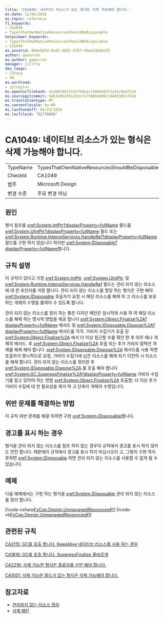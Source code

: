 ```yaml
---
title: 'CA1049: 네이티브 리소스가 있는 형식은 삭제 가능해야 합니다.'
ms.date: 11/04/2016
ms.topic: reference
f1_keywords:
- CA1049
- TypesThatOwnNativeResourcesShouldBeDisposable
helpviewer_keywords:
- TypesThatOwnNativeResourcesShouldBeDisposable
- CA1049
ms.assetid: 084e587d-0e45-4092-b767-49eed30d6a35
author: gewarren
ms.author: gewarren
manager: jillfra
dev_langs:
- CSharp
- VB
ms.workload:
- cplusplus
ms.openlocfilehash: 41ab039d33155769eac13469a65f2a35c8ed7324
ms.sourcegitcommit: 94b3a052fb1229c7e7f8804b09c1d403385c7630
ms.translationtype: MT
ms.contentlocale: ko-KR
ms.lasthandoff: 04/23/2019
ms.locfileid: "62778608"
---
```

# <a name="ca1049-types-that-own-native-resources-should-be-disposable"></a>CA1049: 네이티브 리소스가 있는 형식은 삭제 가능해야 합니다.

|||
|-|-|
|TypeName|TypesThatOwnNativeResourcesShouldBeDisposable|
|CheckId|CA1049|
|범주|Microsoft.Design|
|변경 수준|주요 변경 아님|

## <a name="cause"></a>원인

형식 참조를 <xref:System.IntPtr?displayProperty=fullName> 필드를 <xref:System.UIntPtr?displayProperty=fullName> 필드 또는 <xref:System.Runtime.InteropServices.HandleRef?displayProperty=fullName> 필드를 구현 하지 않습니다 하지만 <xref:System.IDisposable?displayProperty=fullName>합니다.

## <a name="rule-description"></a>규칙 설명

이 규칙이 있다고 가정 <xref:System.IntPtr>, <xref:System.UIntPtr>, 및 <xref:System.Runtime.InteropServices.HandleRef> 필드는 관리 되지 않는 리소스에 대 한 포인터를 저장 합니다. 관리 되지 않는 리소스를 할당 하는 형식은 구현 해야 <xref:System.IDisposable> 호출자가 요청 시 해당 리소스를 해제 하 고 리소스를 보유 하는 개체의 수명을 줄여야 수 있도록 합니다.

관리 되지 않는 리소스를 정리 하는 좋은 디자인 패턴은 암시적와 사용 하 여 해당 리소스를 해제 하는 명시적 방법을 제공 합니다 <xref:System.Object.Finalize%2A?displayProperty=fullName> 메서드 및 <xref:System.IDisposable.Dispose%2A?displayProperty=fullName> 메서드를 각각. 가비지 수집기가 호출 된 <xref:System.Object.Finalize%2A> 에서 더 이상 접근할 수를 확인 한 후 아무 때나 개체의 메서드. 후 <xref:System.Object.Finalize%2A> 호출 되는 추가 가비지 컬렉션 개체를 해제 해야 합니다. <xref:System.IDisposable.Dispose%2A> 메서드를 사용 하면 호출자가 명시적으로 요청, 가비지 수집기에 남은 리소스를 해제 되기 이전의 시 리소스를 해제 합니다. 관리 되지 않는 리소스를 정리한 후 <xref:System.IDisposable.Dispose%2A> 를 호출 해야 합니다 <xref:System.GC.SuppressFinalize%2A?displayProperty=fullName> 가비지 수집기를 알고 있어야 하는 방법 <xref:System.Object.Finalize%2A> 호출할; 더 이상 추가 가비지 수집에 대 한 필요성을 제거 하 고 단축이 개체의 수명입니다.

## <a name="how-to-fix-violations"></a>위반 문제를 해결하는 방법
 이 규칙 위반 문제를 해결 하려면 구현 <xref:System.IDisposable>합니다.

## <a name="when-to-suppress-warnings"></a>경고를 표시 하는 경우
 형식을 관리 되지 않는 리소스를 참조 하지 않는 경우이 규칙에서 경고를 표시 하지 않아도 안전 합니다. 때문에이 규칙에서 경고를 표시 하지 마십시오이 고, 그렇지 구현 하지 못하면 <xref:System.IDisposable> 하면 관리 되지 않는 리소스를 사용할 수 없게 될 수 있습니다.

## <a name="example"></a>예제
 다음 예제에서는 구현 하는 형식을 <xref:System.IDisposable> 관리 되지 않는 리소스를 정리 합니다.

 [!code-csharp[FxCop.Design.UnmanagedResources#1](../code-quality/codesnippet/CSharp/ca1049-types-that-own-native-resources-should-be-disposable_1.cs)]
 [!code-vb[FxCop.Design.UnmanagedResources#1](../code-quality/codesnippet/VisualBasic/ca1049-types-that-own-native-resources-should-be-disposable_1.vb)]

## <a name="related-rules"></a>관련된 규칙
 [CA2115: GC를 호출 합니다. KeepAlive 네이티브 리소스를 사용 하는 경우](../code-quality/ca2115-call-gc-keepalive-when-using-native-resources.md)

 [CA1816: GC를 호출 합니다. SuppressFinalize 올바르게](../code-quality/ca1816-call-gc-suppressfinalize-correctly.md)

 [CA2216: 삭제 가능한 형식은 종료자를 선언 해야 합니다.](../code-quality/ca2216-disposable-types-should-declare-finalizer.md)

 [CA1001: 삭제 가능한 필드가 있는 형식은 삭제 가능해야 합니다.](../code-quality/ca1001-types-that-own-disposable-fields-should-be-disposable.md)

## <a name="see-also"></a>참고자료

- [관리되지 않는 리소스 정리](/dotnet/standard/garbage-collection/unmanaged)
- [삭제 패턴](/dotnet/standard/design-guidelines/dispose-pattern)